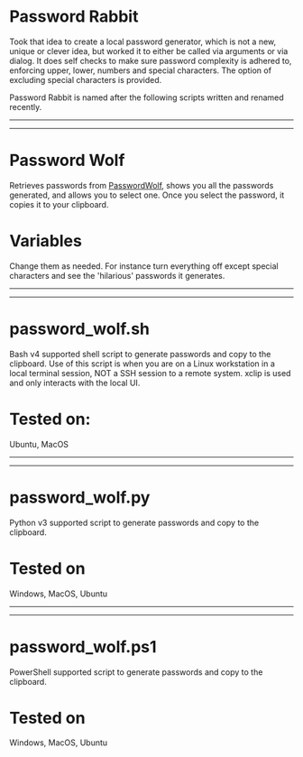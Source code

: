 # Password Rabbit

Took that idea to create a local password generator, which is not a new, unique or clever idea, but worked it to either be called via arguments or via dialog.  It does self checks to make sure password complexity is adhered to, enforcing upper, lower, numbers and special characters.  The option of excluding special characters is provided.

Password Rabbit is named after the following scripts written and renamed recently.


<hr><hr>

# Password Wolf

Retrieves passwords from  <a href="https://passwordwolf.com" target="_blank">PasswordWolf</a>, shows you all the passwords generated, and allows you to select one.  Once you select the password, it copies it to your clipboard.

# Variables

Change them as needed.  For instance turn everything off except special characters and see the 'hilarious' passwords it generates.

<hr><hr>

# password_wolf.sh

Bash v4 supported shell script to generate passwords and copy to the clipboard.  Use of this script is when you are on a Linux workstation in a local terminal session, NOT a SSH session to a remote system.  xclip is used and only interacts with the local UI.

# Tested on:

Ubuntu, MacOS

<hr><hr>

# password_wolf.py

Python v3 supported script to generate passwords and copy to the clipboard.

# Tested on

Windows, MacOS, Ubuntu

<hr><hr>

# password_wolf.ps1

PowerShell supported script to generate passwords and copy to the clipboard.

# Tested on

Windows, MacOS, Ubuntu
